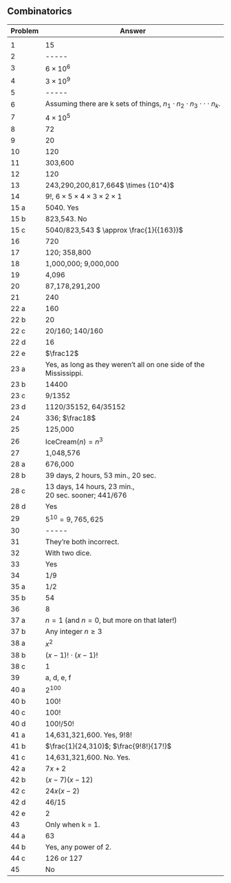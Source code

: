 
## Combinatorics


|Problem|Answer|
|-------|------|
|||
|1|15|
|2|-----|
|3|<span><span>$6 \times {10^6}$</span></span>|
|4|<span><span>$3 \times {10^9}$</span></span>|
|5|-----|
|6|<span>Assuming there are k sets of things, <span>${n_1} \cdot {n_2} \cdot {n_3} \cdot \cdot \cdot {n_k}$</span>.</span>|
|7|<span><span>$4 \times {10^5}$</span></span>|
|8|72|
|9|20|
|10|120|
|11|303,600|
|12|120|
|13|<span>243,290,200,817,664<span>$ \times {10^4}$</span></span>|
|14|<span>$9!$</span>, <span>$6 \times 5 \times 4 \times 3 \times 2 \times 1$</span>|
|15 a|5040. Yes|
|15 b|823,543. No|
|15 c|<span>5040/823,543 <span>$ \approx \frac{1}{{163}}$</span></span>|
|16|720|
|17|120; 358,800|
|18|1,000,000; 9,000,000|
|19|4,096|
|20|87,178,291,200|
|21|240|
|22 a|160|
|22 b|20|
|22 c|<span>20/160; 140/160</span>|
|22 d|16|
|22 e|$\frac12$|
|23 a|Yes, as long as they weren’t all on one side of the Mississippi.|
|23 b|14400|
|23 c|<span>9/1352</span>|
|23 d|<span>1120/35152, 64/35152</span>|
|24|336; $\frac18$|
|25|125,000|
|26|IceCream$(n) = {n^3}$|
|27|1,048,576|
|28 a|676,000|
|28 b|39 days, 2 hours, 53 min., 20 sec.|
|28 c|13 days, 14 hours, 23 min., <br>20 sec. sooner; 441/676|
|28 d|Yes|
|29|<span>${5^{10}} = 9,765,625$</span>|
|30|-----|
|31|They’re both incorrect.|
|32|<span>With two dice.</span>|
|33|<span>Yes</span>|
|34|1/9|
|35 a|1/2|
|35 b|<span>54</span>|
|36|<span>8</span>|
|37 a|<span>$n = 1$</span> (and <span>$n = 0$</span>, but more on that later!)|
|37 b|Any integer <span>$n \geq 3$</span>|
|38 a|<span>${x^2}$</span>|
|38 b|$(x-1)! \cdot (x-1)!$|
|38 c|1|
|39|a, d, e, f|
|40 a|<span>${2^{100}}$</span>|
|40 b|<span>$100!$</span>|
|40 c|<span>$100!$</span>|
|40 d|100!/50!|
|41 a|14,631,321,600. Yes, $9!8!$|
|41 b|$\frac{1}{24,310}$; $\frac{9!8!}{17!}$|
|41 c|14,631,321,600. No. Yes.|
|42 a|<span>$7x + 2$</span>|
|42 b|<span>$(x - 7)(x - 12)$</span>|
|42 c|<span>$24x(x - 2)$</span>|
|42 d|46/15|
|42 e|2|
|43|Only when k = 1.|
|44 a|63|
|44 b|Yes, any power of 2.|
|44 c|126 or 127|
|45|No|
